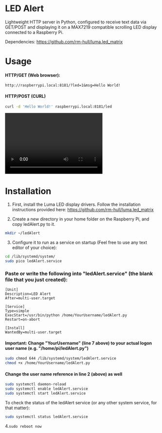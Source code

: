 # LED Alert

Lightweight HTTP server in Python, configured to receive text data via GET/POST and displaying it on a MAX7219 compatible scrolling LED display connected to a Raspberry Pi.

Dependencies:
https://github.com/rm-hull/luma.led_matrix

# Usage

#### HTTP/GET (Web browser):

 `http://raspberrypi.local:8181/?led=1&msg=Hello World!`

#### HTTP/POST (CURL)

```bash
curl -d 'Hello World!' raspberrypi.local:8181/led
```
<video src="https://github.com/atchoo78/ledAlert/master/IMG_1687.mp4" width="320" height="200" controls preload></video>  

# Installation

1. First, install the Luma LED display drivers. Follow the installation instructions provided here:
https://github.com/rm-hull/luma.led_matrix

2. Create a new directory in your home folder on the Raspberry Pi, and copy ledAlert.py to it.

```bash
mkdir ~/ledAlert
```

3. Configure it to run as a service on startup
(Feel free to use any text editor of your choice):

```bash
cd /lib/systemd/system/
sudo pico ledAlert.service
```

### Paste or write the following into "ledAlert.service" (the blank file that you just created):

```
[Unit]
Description=LED Alert
After=multi-user.target
 
[Service]
Type=simple
ExecStart=/usr/bin/python /home/YourUsername/ledAlert.py
Restart=on-abort
 
[Install]
WantedBy=multi-user.target 
```
#### Important: Change "YourUsername" (line 7 above) to your actual logon user name (e.g. "/home/pi/ledAlert.py")

```bash
sudo chmod 644 /lib/systemd/system/ledAlert.service
chmod +x /home/YourUsername/ledAlert.py
```
#### Change the user name reference in line 2 (above) as well
```bash
sudo systemctl daemon-reload
sudo systemctl enable ledAlert.service
sudo systemctl start ledAlert.service
```

To check the status of the ledAlert service (or any other system service, for that matter):

```bash
sudo systemctl status ledAlert.service
```



4.```sudo reboot now```
